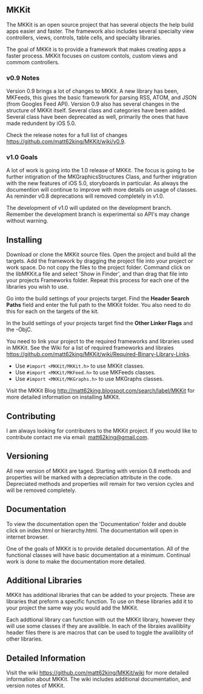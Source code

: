 ## MKKit ##

The MKKit is an open source project that has several objects the help build apps easier and faster. The framework also includes
several specialty view controllers, views, controls, table cells, and specialty libraries. 

The goal of MKKit is to provide a framework that makes creating apps a faster process. MKKit focuses on custom contols, custom views 
and commom controllers. 

### v0.9 Notes ###

Version 0.9 brings a lot of changes to MKKit. A new library has been, MKFeeds, this gives the basic framework for parsing RSS, ATOM, and JSON
(from Googles Feed API). Version 0.9 also has several changes in the structure of MKKit itself.  Several class and categories have been added.
Several class have been deprecated as well, primarily the ones that have made redundent by iOS 5.0. 

Check the release notes for a full list of changes <https://github.com/matt62king/MKKit/wiki/v0.9>.

### v1.0 Goals ###

A lot of work is going into the 1.0 release of MKKit. The focus is going to be further intigration of the MKGraphicsStructures Class, and 
further intigration with the new features of iOS 5.0, storyboards in particular. As always the documention will continue to improve with more
details on usage of classes. As reminder v0.8 deprecations will removed completely in v1.0.

The development of v1.0 will updated on the development branch. Remember the development branch is experimental so API's may change without
warning. 

## Installing ##

Download or clone the MKKit source files. Open the project and build all the targets. Add the framework by dragging the project file
into your project or work space.  Do not copy the files to the project folder. Command click on the libMKKit.a file and select 'Show in Finder',
and than drag that file into your projects Frameworks folder. Repeat this process for each one of the libraries you wish to use.

Go into the build settings of your projects target. Find the **Header Search Paths** field and enter the full path to the MKKit folder. You also
need to do this for each on the targets of the kit.

In the build settings of your projects target find the **Other Linker Flags** and the -ObjC.

You need to link your project to the required frameworks and libraries used in MKKit. See the Wiki for a list of required frameworks and libraies
<https://github.com/matt62king/MKKit/wiki/Required-Binary-Library-Links>.

* Use ``#import <MKKit/MKKit.h>`` to use MKKit classes.
* Use ``#import <MKKit/MKFeed.h>`` to use MKFeeds classes.
* Use ``#import <MKKit/MKGraphs.h>`` to use MKGraphs classes.

Visit the MKKit Blog <http://matt62king.blogspot.com/search/label/MKKit> for more detailed information on installing MKKit.

## Contributing ##

I am always looking for contributers to the MKKit project. If you would like to contribute contact me via email: matt62king@gmail.com.

## Versioning ##

All new version of MKKit are taged. Starting with version 0.8 methods and properties will be marked with a depreciation attribute in 
the code. Depreciated methods and properties will remain for two version cycles and will be removed completely. 

## Documentation ##

To view the documentation open the 'Documentation' folder and double click on index.html or hierarchy.html. The documentation will open
in internet browser.

One of the goals of MKKit is to provide detailed documentation. All of the functional classes will have basic documentation at a minimum.
Continual work is done to make the documentation more detailed.

## Additional Libraries ##

MKKit has additional libraries that can be added to your projects. These are libraries that preform a specific function. To use on these
libraries add it to your project the same way you would add the MKKit.

Each addtional library can function with out the MKKit library, however they will use some classes if they are availible. In each of 
the libraies availiblity header files there is are macros that can be used to toggle the availiblity of other libraries. 

## Detailed Information ##

Visit the wiki <https://github.com/matt62king/MKKit/wiki> for more detailed information about MKKit. The wiki includes additional documentation,
and version notes of MKKit.